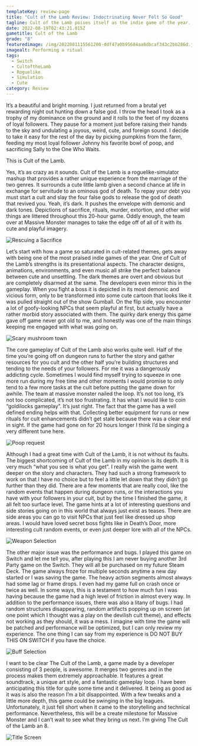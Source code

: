 ```yaml
---
templateKey: review-page
title: "Cult of the Lamb Review: Indoctrinating Never Felt So Good"
tagline: Cult of the Lamb poises itself as the indie game of the year.
date: 2022-08-19T02:43:21.015Z
gametitle: Cult of the Lamb
grade: "8"
featuredimage: /img/2022081115561200-ddf47a0b95684aa8dbcaf343c2bb286d.jpg
imagealt: Performing a ritual
tags:
  - Switch
  - CultoftheLamb
  - Roguelike
  - Simulation
  - Cute
category: Review
---
```

It’s a beautiful and bright morning. I just returned from a brutal yet rewarding night out hunting down a false god. I throw the head I took as a trophy of my dominance on the ground and it rolls to the feet of my dozens of loyal followers. They pause for a moment just before raising their hands to the sky and undulating a joyous, weird, cute, and foreign sound. I decide to take it easy for the rest of the day by picking pumpkins from the farm, feeding my most loyal follower Johnny his favorite bowl of poop, and sacrificing Sally to the One Who Waits. 

This is Cult of the Lamb.

Yes, it’s as crazy as it sounds. Cult of the Lamb is a roguelike-simulator mashup that provides a rather unique experience from the marriage of the two genres. It surrounds a cute little lamb given a second chance at life in exchange for servitude to an ominous god of death. To repay your debt you must start a cult and slay the four false gods to release the god of death that revived you. Yeah, it’s dark. It pushes the envelope with demonic and dark tones. Depictions of sacrifice, rituals, murder, extortion, and other wild things are littered throughout this 20-hour game. Oddly enough, the team over at Massive Monster manages to take the edge off of all of it with its cute and playful imagery.

![Rescuing a Sacrifice](/img/2022081819291500-ddf47a0b95684aa8dbcaf343c2bb286d.jpg "Rescuing a Sacrifice")

Let’s start with how a game so saturated in cult-related themes, gets away with being one of the most praised indie games of the year. One of Cult of the Lamb’s strengths is its presentational aspects. The character designs, animations, environments, and even music all strike the perfect balance between cute and unsettling. The dark themes are overt and obvious but are completely disarmed at the same. The developers even mirror this in the gameplay. When you fight a boss it is depicted in its most demonic and vicious form, only to be transformed into some cute cartoon that looks like it was pulled straight out of the show Gumball. On the flip side, you encounter a lot of goofy-looking NPCs that seem playful at first, but actually have a rather morbid story associated with them. The quirky dark energy this game gave off game never got old to me, and honestly was one of the main things keeping me engaged with what was going on.

![Scary mushroom town](/img/2022081309065400-ddf47a0b95684aa8dbcaf343c2bb286d.jpg "Scary mushroom town")

The core gameplay of Cult of the Lamb also works quite well. Half of the time you’re going off on dungeon runs to further the story and gather resources for you cult and the other half you’re building structures and tending to the needs of your followers. For me it was a dangerously addicting cycle. Sometimes I would find myself trying to squeeze in one more run during my free time and other moments I would promise to only tend to a few more tasks at the cult before putting the game down for awhile. The team at massive monster nailed the loop. It’s not too long, it’s not too complicated, it’s not too frustrating. It has what I would like to coin “goldilocks gameplay”. It’s just right. The fact that the game has a well defined ending helps with that. Collecting better equipment for runs or new rituals for cult enhancements didn’t get stale because there was a clear end in sight. If the game had gone on for 20 hours longer I think I’d be singing a very different tune here.

![Poop request](/img/2022081209213200-ddf47a0b95684aa8dbcaf343c2bb286d.jpg "Poop request")

Although I had a great time with Cult of the Lamb, it is not without its faults. The biggest shortcoming of Cult of the Lamb in my opinion is its depth. It is very much “what you see is what you get”. I really wish the game went deeper on the story and characters. They had such a strong framework to work on that I have no choice but to feel a little let down that they didn’t go further than they did. There are a few moments that are really cool, like the random events that happen during dungeon runs, or the interactions you have with your followers in your cult, but by the time I finished the game, it all felt too surface level. The game hints at a lot of interesting questions and side stories going on in this world that always just exist as teases. There are side areas you can go to visit NPCs that just feel like dressed up shop areas. I would have loved secret boss fights like in Death’s Door, more interesting cult random events, or even just deeper lore with all of the NPCs.

![Weapon Selection](/img/2022081819340100-ddf47a0b95684aa8dbcaf343c2bb286d.jpg "Weapon Selection")

The other major issue was the performance and bugs. I played this game on Switch and let me tell you, after playing this I am never buying another 3rd Party game on the Switch. They will all be purchased on my future Steam Deck. The game always froze for multiple seconds anytime a new day started or I was saving the game. The heavy action segments almost always had some lag or frame drops. I even had my game full on crash once or twice as well. In some ways, this is a testament to how much fun I was having because the game had a high level of friction in almost every way. In addition to the performance issues, there was also a litany of bugs.  I had random structures disappearing, random artifacts popping up on screen (at one point which I thought was a play on the devilish cult theme), and effects not working as they should, it was a mess. I imagine with time the game will be patched and performance will be optimized, but I can only review my experience. The one thing I can say from my experience is DO NOT BUY THIS ON SWITCH if you have the choice.

![Buff Selection](/img/2022081819280800-ddf47a0b95684aa8dbcaf343c2bb286d.jpg "Buff Selection")

I want to be clear The Cult of the Lamb, a game made by a developer consisting of 3 people, is awesome. It merges two genres and in the process makes them extremely approachable. It features a great soundtrack, a unique art style, and a fantastic gameplay loop. I have been anticipating this title for quite some time and it delivered. It being as good as it was is also the reason I’m a bit disappointed. With a few tweaks and a little more depth, this game could be swinging in the big leagues. Unfortunately, it just fell short when it came to the storytelling and technical performance. Nevertheless, this will be a create milestone for Massive Monster and I can’t wait to see what they bring us next. I’m giving The Cult of the Lamb an 8.

![Title Screen](/img/2022081819321600-ddf47a0b95684aa8dbcaf343c2bb286d.jpg "Title Screen")